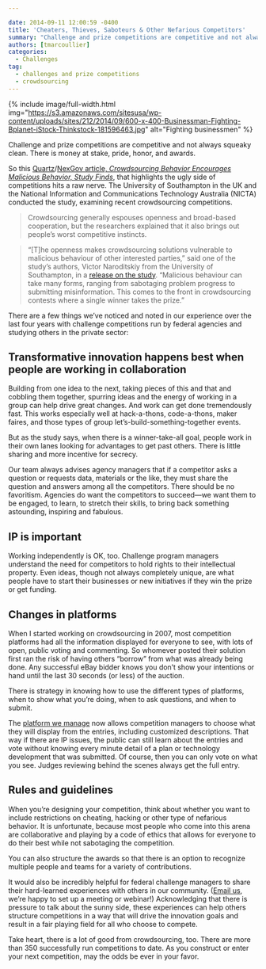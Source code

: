```yaml
---

date: 2014-09-11 12:00:59 -0400
title: 'Cheaters, Thieves, Saboteurs & Other Nefarious Competitors'
summary: "Challenge and prize competitions are competitive and not always squeaky clean. There are a few things we've noticed and noted in our experience over the last four years with challenge competitions run by federal agencies and studying others in the private sector."
authors: [tmarcoullier]
categories:
  - Challenges
tag:
  - challenges and prize competitions
  - crowdsourcing
---
```



{% include image/full-width.html img="https://s3.amazonaws.com/sitesusa/wp-content/uploads/sites/212/2014/09/600-x-400-Businessman-Fighting-Bplanet-iStock-Thinkstock-181596463.jpg" alt="Fighting businessmen" %}

Challenge and prize competitions are competitive and not always squeaky clean. There is money at stake, pride, honor, and awards.

So this [Quartz](http://qz.com/261138/crowdsourcing-competitions-encourage-malicious-behavior-study-finds/)/[NexGov article, _Crowdsourcing Behavior Encourages Malicious Behavior, Study Finds_](http://www.nextgov.com/big-data/2014/09/crowdsourcing-competitions-encourage-malicious-behavior-study-finds/93410/), that highlights the ugly side of competitions hits a raw nerve. The University of Southampton in the UK and the National Information and Communications Technology Australia (NICTA) conducted the study, examining recent crowdsourcing competitions.

> Crowdsourcing generally espouses openness and broad-based cooperation, but the researchers explained that it also brings out people’s worst competitive instincts.

> “[T]he openness makes crowdsourcing solutions vulnerable to malicious behaviour of other interested parties,” said one of the study’s authors, Victor Naroditskiy from the University of Southampton, in a [release on the study](http://www.eurekalert.org/pub_releases/2014-09/uos-rfc090314.php). “Malicious behaviour can take many forms, ranging from sabotaging problem progress to submitting misinformation. This comes to the front in crowdsourcing contests where a single winner takes the prize.”

There are a few things we&#8217;ve noticed and noted in our experience over the last four years with challenge competitions run by federal agencies and studying others in the private sector:

## Transformative innovation happens best when people are working in collaboration

Building from one idea to the next, taking pieces of this and that and cobbling them together, spurring ideas and the energy of working in a group can help drive great changes. And work can get done tremendously fast. This works especially well at hack-a-thons, code-a-thons, maker faires, and those types of group let&#8217;s-build-something-together events.

But as the study says, when there is a winner-take-all goal, people work in their own lanes looking for advantages to get past others. There is little sharing and more incentive for secrecy.

Our team always advises agency managers that if a competitor asks a question or requests data, materials or the like, they must share the question and answers among all the competitors. There should be no favoritism. Agencies do want the competitors to succeed—we want them to be engaged, to learn, to stretch their skills, to bring back something astounding, inspiring and fabulous.

## IP is important

Working independently is OK, too. Challenge program managers understand the need for competitors to hold rights to their intellectual property. Even ideas, though not always completely unique, are what people have to start their businesses or new initiatives if they win the prize or get funding.

## Changes in platforms

When I started working on crowdsourcing in 2007, most competition platforms had all the information displayed for everyone to see, with lots of open, public voting and commenting. So whomever posted their solution first ran the risk of having others &#8220;borrow&#8221; from what was already being done. Any successful eBay bidder knows you don&#8217;t show your intentions or hand until the last 30 seconds (or less) of the auction.

There is strategy in knowing how to use the different types of platforms, when to show what you&#8217;re doing, when to ask questions, and when to submit.

The [platform we manage](https://www.challenge.gov/) now allows competition managers to choose what they will display from the entries, including customized descriptions. That way if there are IP issues, the public can still learn about the entries and vote without knowing every minute detail of a plan or technology development that was submitted. Of course, then you can only vote on what you see. Judges reviewing behind the scenes always get the full entry.

## Rules and guidelines

When you&#8217;re designing your competition, think about whether you want to include restrictions on cheating, hacking or other type of nefarious behavior. It is unfortunate, because most people who come into this arena are collaborative and playing by a code of ethics that allows for everyone to do their best while not sabotaging the competition.

You can also structure the awards so that there is an option to recognize multiple people and teams for a variety of contributions.

It would also be incredibly helpful for federal challenge managers to share their hard-learned experiences with others in our community. ([Email us](mailto:challenge@gsa.gov), we&#8217;re happy to set up a meeting or webinar!) Acknowledging that there is pressure to talk about the sunny side, these experiences can help others structure competitions in a way that will drive the innovation goals and result in a fair playing field for all who choose to compete.

Take heart, there is a lot of good from crowdsourcing, too. There are more than 350 successfully run competitions to date. As you construct or enter your next competition, may the odds be ever in your favor.
